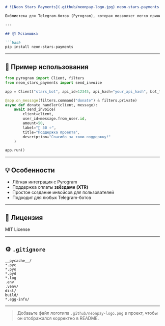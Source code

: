 ```markdown
# ![Neon Stars Payments](.github/neonpay-logo.jpg) neon-stars-payments ⭐

Библиотека для Telegram-ботов (Pyrogram), которая позволяет легко принимать оплату **звёздами (XTR)**.

---

## 📦 Установка

```bash
pip install neon-stars-payments
```

---

## 🚀 Пример использования

```python
from pyrogram import Client, filters
from neon_stars_payments import send_invoice

app = Client("stars_bot", api_id=12345, api_hash="your_api_hash", bot_token="YOUR_BOT_TOKEN")

@app.on_message(filters.command("donate") & filters.private)
async def donate_handler(client, message):
    await send_invoice(
        client=client,
        user_id=message.from_user.id,
        amount=50,
        label="🥐 50 ⭐",
        title="Поддержка проекта",
        description="Спасибо за твою поддержку!"
    )

app.run()
```

---

## 💡 Особенности

- Лёгкая интеграция с Pyrogram  
- Поддержка оплаты **звёздами (XTR)**  
- Простое создание инвойсов для пользователей  
- Подходит для любых Telegram-ботов  

---

## 📝 Лицензия

MIT License

---

## ⚙ `.gitignore`

```
__pycache__/
*.pyc
*.pyo
*.pyd
*.log
.env
.venv/
dist/
build/
*.egg-info/
```

---

> Добавьте файл логотипа `.github/neonpay-logo.png` в проект, чтобы он отображался корректно в README.
```
